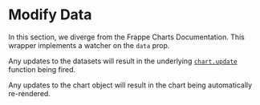 # Modify Data

In this section, we diverge from the Frappe Charts Documentation. This wrapper implements a watcher on the `data` prop. 

Any updates to the datasets will result in the underlying [`chart.update`](https://frappe.io/charts/docs/reference/api#update) function being fired.

Any updates to the chart object will result in the chart being automatically re-rendered.